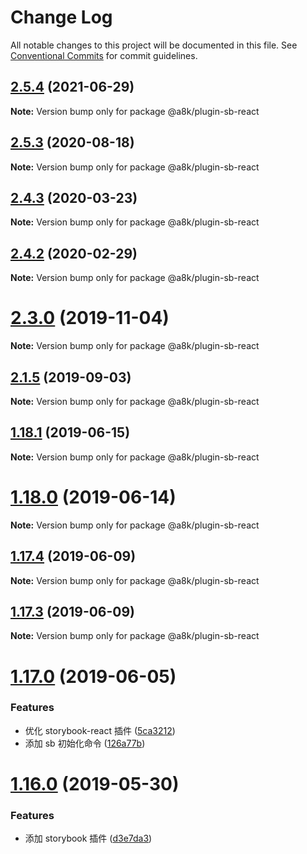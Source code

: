 # Change Log

All notable changes to this project will be documented in this file.
See [Conventional Commits](https://conventionalcommits.org) for commit guidelines.

## [2.5.4](https://github.com/hxfdarling/a8k/compare/v2.5.3...v2.5.4) (2021-06-29)

**Note:** Version bump only for package @a8k/plugin-sb-react

## [2.5.3](https://github.com/hxfdarling/a8k/compare/v2.5.2...v2.5.3) (2020-08-18)

**Note:** Version bump only for package @a8k/plugin-sb-react

## [2.4.3](https://github.com/hxfdarling/a8k/compare/v2.4.2...v2.4.3) (2020-03-23)

**Note:** Version bump only for package @a8k/plugin-sb-react

## [2.4.2](https://github.com/hxfdarling/a8k/compare/v2.4.1...v2.4.2) (2020-02-29)

**Note:** Version bump only for package @a8k/plugin-sb-react

# [2.3.0](https://github.com/hxfdarling/a8k/compare/v2.2.0...v2.3.0) (2019-11-04)

**Note:** Version bump only for package @a8k/plugin-sb-react

## [2.1.5](https://github.com/hxfdarling/a8k/compare/v2.1.4...v2.1.5) (2019-09-03)

**Note:** Version bump only for package @a8k/plugin-sb-react

## [1.18.1](https://github.com/hxfdarling/a8k/compare/v1.18.0...v1.18.1) (2019-06-15)

**Note:** Version bump only for package @a8k/plugin-sb-react

# [1.18.0](https://github.com/hxfdarling/a8k/compare/v1.17.4...v1.18.0) (2019-06-14)

**Note:** Version bump only for package @a8k/plugin-sb-react

## [1.17.4](https://github.com/hxfdarling/a8k/compare/v1.17.3...v1.17.4) (2019-06-09)

**Note:** Version bump only for package @a8k/plugin-sb-react

## [1.17.3](https://github.com/hxfdarling/a8k/compare/v1.17.3-alpha.0...v1.17.3) (2019-06-09)

**Note:** Version bump only for package @a8k/plugin-sb-react

# [1.17.0](https://github.com/hxfdarling/a8k/compare/v1.16.0...v1.17.0) (2019-06-05)

### Features

- 优化 storybook-react 插件 ([5ca3212](https://github.com/hxfdarling/a8k/commit/5ca3212))
- 添加 sb 初始化命令 ([126a77b](https://github.com/hxfdarling/a8k/commit/126a77b))

# [1.16.0](https://github.com/hxfdarling/a8k/compare/v1.15.3...v1.16.0) (2019-05-30)

### Features

- 添加 storybook 插件 ([d3e7da3](https://github.com/hxfdarling/a8k/commit/d3e7da3))
